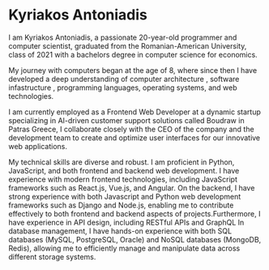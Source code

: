 # Kyriakos Antoniadis

I am Kyriakos Antoniadis, a passionate 20-year-old programmer and computer scientist, graduated from the Romanian-American University, class of 2021 with a bachelors degree in computer science for economics. 

My journey with computers began at the age of 8, where since then I have developed a deep understanding of computer architecture , software infastructure , programming languages, operating systems,  and web technologies. 

I am currently employed as a Frontend Web Developer at a dynamic startup specializing in AI-driven customer support solutions called Boudraw in Patras Greece, I collaborate closely with the CEO of the company and the development team to create and optimize user interfaces for our innovative web applications.

My technical skills are diverse and robust. I am proficient in Python, JavaScript, and both frontend and backend web development. I have  experience with modern frontend technologies, including JavaScript frameworks such as React.js, Vue.js, and Angular. On the backend, I have strong experience with both Javascript and Python web development frameworks such as Django and Node.js, enabling me to contribute effectively to both frontend and backend aspects of projects.Furthermore, I have experience in API design, including RESTful APIs and GraphQL In database management, I have hands-on experience with both SQL databases (MySQL, PostgreSQL, Oracle) and NoSQL databases (MongoDB, Redis), allowing me to efficiently manage and manipulate data across different storage systems.


<!---
kuriakosant/kuriakosant is a ✨ special ✨ repository because its `README.md` (this file) appears on your GitHub profile.
You can click the Preview link to take a look at your changes.
--->
